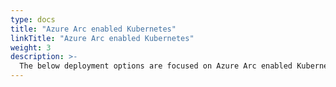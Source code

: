 ```yaml
---
type: docs
title: "Azure Arc enabled Kubernetes"
linkTitle: "Azure Arc enabled Kubernetes"
weight: 3
description: >-
  The below deployment options are focused on Azure Arc enabled Kubernetes. They are designed to quickly spin up a Kubernetes cluster that is ready to be projected in Azure Arc and ready for use with Azure native tooling.
---
```

